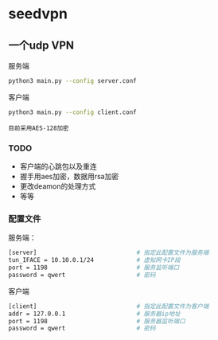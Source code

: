 # seedvpn

## 一个udp VPN

服务端 
```Bash
python3 main.py --config server.conf
```

客户端
```Bash
python3 main.py --config client.conf
```

`目前采用AES-128加密`

### TODO

* 客户端的心跳包以及重连
* 握手用aes加密，数据用rsa加密
* 更改deamon的处理方式
* 等等

### 配置文件

服务端：
```Bash
[server]                            # 指定此配置文件为服务端
tun_IFACE = 10.10.0.1/24            # 虚拟网卡IP段
port = 1198                         # 服务监听端口
password = qwert                    # 密码
```

客户端
```Bash
[client]                            # 指定此配置文件为客户端
addr = 127.0.0.1                    # 服务器ip地址
port = 1198                         # 服务器监听端口
password = qwert                    # 密码
```
